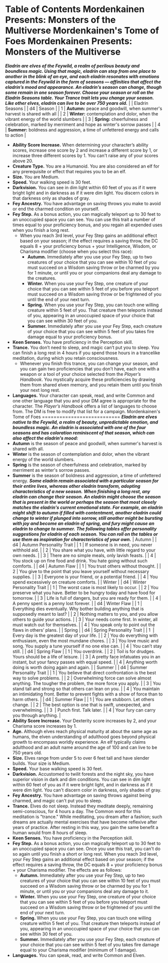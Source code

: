 Table of Contents
Mordenkainen Presents: Monsters of the Multiverse
Mordenkainen's Tome of Foes
Mordenkainen Presents: Monsters of the Multiverse
=================================================
***Eladrin are elves of the Feywild, a realm of perilous beauty and boundless magic. Using that magic, eladrin can step from one place to another in the blink of an eye, and each eladrin resonates with emotions captured in the Feywild in the form of seasons — affinities that affect the eladrin’s mood and appearance. An eladrin’s season can change, though some remain in one season forever. Choose your season or roll on the Eladrin Seasons table. Your Trance trait lets you change your season.***
***Like other elves, eladrin can live to be over 750 years old.***
|  | Eladrin Seasons |
| d4 | Season |
| 1 | **Autumn:** peace and goodwill, when summer's harvest is shared with all |
| 2 | **Winter:** contemplation and dolor, when the vibrant energy of the world slumbers |
| 3 | **Spring:** cheerfulness and celebration, marked by merriment and hope as winter's sorrow passes |
| 4 | **Summer:** boldness and aggression, a time of unfettered energy and calls to action |
* **Ability Score Increase.** When determining your character’s ability scores, increase one score by 2 and increase a different score by 1, or increase three different scores by 1. You can't raise any of your scores above 20.
* **Creature Type.** You are a Humanoid. You are also considered an elf for any prerequisite or effect that requires you to be an elf.
* **Size.** You are Medium.
* **Speed.** Your walking speed is 30 feet.
* **Darkvision.** You can see in dim light within 60 feet of you as if it were bright light and in darkness as if it were dim light. You discern colors in that darkness only as shades of gray.
* **Fey Ancestry.** You have advantage on saving throws you make to avoid or end the charmed condition on yourself.
* **Fey Step.** As a bonus action, you can magically teleport up to 30 feet to an unoccupied space you can see. You can use this trait a number of times equal to your proficiency bonus, and you regain all expended uses when you finish a long rest.
	+ When you reach 3rd level, your Fey Step gains an additional effect based on your season; if the effect requires a saving throw, the DC equals 8 + your proficiency bonus + your Intelligence, Wisdom, or Charisma modifier (choose when you select this race):
		- **Autumn.** Immediately after you use your Fey Step, up to two creatures of your choice that you can see within 10 feet of you must succeed on a Wisdom saving throw or be charmed by you for 1 minute, or until you or your companions deal any damage to the creatures.
		- **Winter.** When you use your Fey Step, one creature of your choice that you can see within 5 feet of you before you teleport must succeed on a Wisdom saving throw or be frightened of you until the end of your next turn.
		- **Spring.** When you use your Fey Step, you can touch one willing creature within 5 feet of you. That creature then teleports instead of you, appearing in an unoccupied space of your choice that you can see within 30 feet of you.
		- **Summer.** Immediately after you use your Fey Step, each creature of your choice that you can see within 5 feet of you takes fire damage equal to your proficiency bonus.
* **Keen Senses.** You have proficiency in the Perception skill.
* **Trance.** You don’t need to sleep, and magic can’t put you to sleep. You can finish a long rest in 4 hours if you spend those hours in a trancelike meditation, during which you retain consciousness.
	+ Whenever you finish this trance, you can change your season, and you can gain two proficiencies that you don’t have, each one with a weapon or a tool of your choice selected from the *Player’s Handbook*. You mystically acquire these proficiencies by drawing them from shared elven memory, and you retain them until you finish your next long rest.
* **Languages.** Your character can speak, read, and write Common and one other language that you and your DM agree is appropriate for the character. The *Player’s Handbook* offers a list of languages to choose from. The DM is free to modify that list for a campaign.
Mordenkainen's Tome of Foes
===========================
***Eladrin are elves native to the Feywild, a realm of beauty, unpredictable emotion, and boundless magic. An eladrin is associated with one of the four seasons and has coloration reminiscent of that season, which can also affect the eladrin's mood:***
* **Autumn** is the season of peace and goodwill, when summer's harvest is shared with all.
* **Winter** is the season of contemplation and dolor, when the vibrant energy of the world slumbers.
* **Spring** is the season of cheerfulness and celebration, marked by merriment as winter's sorrow passes.
* **Summer** is the season of boldness and aggression, a time of unfettered energy.
***Some eladrin remain associated with a particular season for their entire lives, whereas other eladrin transform, adopting characteristics of a new season.***
***When finishing a long rest, any eladrin can change their season. An eladrin might choose the season that is present in the world or perhaps the season that most closely matches the eladrin's current emotional state. For example, an eladrin might shift to autumn if filled with contentment, another eladrin could change to winter if plunged into sorrow, still another might be bursting with joy and become an eladrin of spring, and fury might cause an eladrin to change to summer.***
***The following tables offer personality suggestions for eladrin of each season. You can roll on the tables or use them as inspiration for characteristics of your own.***
| Autumn |
| d4 | Autumn Personality Trait |
| 1 | If someone is in need, you never withhold aid. |
| 2 | You share what you have, with little regard to your own needs. |
| 3 | There are no simple meals, only lavish feasts. |
| 4 | You stock up on fine food and drink. You hate going without such comforts. |
| d4 | Autumn Flaw |
| 1 | You trust others without thought. |
| 2 | You give to the point that you leave yourself without necessary supplies. |
| 3 | Everyone is your friend, or a potential friend. |
| 4 | You spend excessively on creature comforts. |
| Winter |
| d4 | Winter Personality Trait |
| 1 | The worst case is most likely to occur. |
| 2 | You preserve what you have. Better to be hungry today and have food for tomorrow. |
| 3 | Life is full of dangers, but you are ready for them. |
| 4 | A penny spent is a penny lost forever. |
| d4 | Winter Flaw |
| 1 | Everything dies eventually. Why bother building anything that is supposedly meant to last? |
| 2 | Nothing matters to you, and you allow others to guide your actions. |
| 3 | Your needs come first. In winter, all must watch out for themselves. |
| 4 | You speak only to point out the flaws in others’ plans. |
| Spring |
| d4 | Spring Personality Trait |
| 1  | Every day is the greatest day of your life. |
| 2 | You do everything with enthusiasm, even the most mundane chores. |
| 3 | You love music and song. You supply a tune yourself if no one else can. |
| 4 | You can’t stay still. |
| d4 | Spring Flaw |
| 1 | You overdrink. |
| 2 | Toil is for drudges. Yours should be a life of leisure. |
| 3 | A pretty face infatuates you in an instant, but your fancy passes with equal speed. |
| 4 | Anything worth doing is worth doing again and again. |
| Summer |
| d4 | Summer Personality Trait |
| 1 | You believe that direct confrontation is the best way to solve problems. |
| 2 | Overwhelming force can solve almost anything. The tougher the problem, the more force you apply. |
| 3 | You stand tall and strong so that others can lean on you. |
| 4 | You maintain an intimidating front. Better to prevent fights with a show of force than to harm others. |
| d4 | Summer Flaw |
| 1 | You are stubborn. Let others change. |
| 2 | The best option is one that is swift, unexpected, and overwhelming. |
| 3  | Punch first. Talk later. |
| 4 | Your fury can carry you through anything. |
* **Ability Score Increase.** Your Dexterity score increases by 2, and your Charisma score increases by 1.
* **Age.** Although elves reach physical maturity at about the same age as humans, the elven understanding of adulthood goes beyond physical growth to encompass worldly experience. An elf typically claims adulthood and an adult name around the age of 100 and can live to be 750 years old.
* **Size.** Elves range from under 5 to over 6 feet tall and have slender builds. Your size is Medium.
* **Speed.** Your base walking speed is 30 feet.
* **Darkvision.** Accustomed to twilit forests and the night sky, you have superior vision in dark and dim conditions. You can see in dim light within 60 feet of you as if it were bright light, and in darkness as if it were dim light. You can't discern color in darkness, only shades of gray.
* **Fey Ancestry.** You have advantage on saving throws against being charmed, and magic can't put you to sleep.
* **Trance.** Elves do not sleep. Instead they meditate deeply, remaining semi-conscious, for 4 hours a day. The Common word for this meditation is "trance." While meditating, you dream after a fashion; such dreams are actually mental exercises that have become reflexive after years of practice. After resting in this way, you gain the same benefit a human would from 8 hours of sleep.
* **Keen Senses.** You have proficiency in the Perception skill.
* **Fey Step.** As a bonus action, you can magically teleport up to 30 feet to an unoccupied space you can see. Once you use this trait, you can't do so again until you finish a short or long rest. When you reach 3rd level, your Fey Step gains an additional effect based on your season; if the effect requires a saving throw, the DC equals 8 + your proficiency bonus + your Charisma modifier. The effects are as follows:
	+ **Autumn.** Immediately after you use your Fey Step, up to two creatures of your choice that you can see within 10 feet of you must succeed on a Wisdom saving throw or be charmed by you for 1 minute, or until you or your companions deal any damage to it.
	+ **Winter.** When you use your Fey Step, one creature of your choice that you can see within 5 feet of you before you teleport must succeed on a Wisdom saving throw or be frightened of you until the end of your next turn.
	+ **Spring.** When you use your Fey Step, you can touch one willing creature within 5 feet of you. That creature then teleports instead of you, appearing in an unoccupied space of your choice that you can see within 30 feet of you.
	+ **Summer.** Immediately after you use your Fey Step, each creature of your choice that you can see within 5 feet of you takes fire damage equal to your Charisma modifier (minimum of 1 damage).
* **Languages.** You can speak, read, and write Common and Elven.